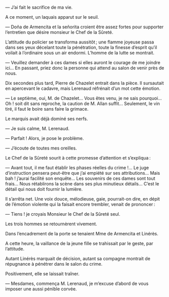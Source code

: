 — J’ai fait le sacrifice de ma vie.

A ce moment, un laquais apparut sur le seuil.

— Doña de Armencita et la señorita croient être assez fortes pour supporter l’entretien que désire monsieur le Chef de la Sûreté.

L’attitude du policier se transforma aussitôt ; une flamme joyeuse passa
dans ses yeux décelant toute la pénétration, toute la finesse d’esprit qu’il
voilait à l’ordinaire sous un air endormi. L’homme de la lutte se montrait.

— Veuillez demander à ces dames si elles auront le courage de me joindre ici... En passant, priez donc la personne qui attend au salon de venir
près de nous.

Dix secondes plus tard, Pierre de Chazelet entrait dans la pièce. Il sursautait en apercevant le cadavre, mais Lerenaud réfrénait d’un mot cette émotion.

— Le septième, oui, M. de Chazelet... Vous êtes venu, je ne sais pourquoi... Oh ! soit dit sans reproche, la caution de M. Allan suffit... Seulement, le vin tiré, il faut le boire sans faire la grimace.

Le marquis avait déjà dominé ses nerfs.

— Je suis calme, M. Lerenaud.

— Parfait ! Alors, je pose le problème.

— J’écoute de toutes mes oreilles.

Le Chef de la Sûreté sourit à cette promesse d’attention et s’expliqua :

— Avant tout, il me faut établir les phases réelles du crime !... Le juge
d’instruction pensera peut-être que j’ai empiété sur ses attributions... Mais
bah ! j’aurai facilité son enquête... Les souvenirs de ces dames sont tout
frais... Nous rétablirons la scène dans ses plus minutieux détails... C’est le détail qui nous doit fournir la lumière.

Il s’arrêta net. Une voix douce, mélodieuse, gaie, pourrait-on dire, en
dépit de l’émotion violente qui la faisait encore trembler, venait de prononcer :

— Tiens ! je croyais Monsieur le Chef de la Sûreté seul.

Les trois hommes se retournèrent vivement.

Dans l’encadrement de la porte se tenaient Mme de Armencita et Linérès.

A cette heure, la vaillance de la jeune fille se trahissait par le geste, par
l’attitude.

Autant Linérès marquait de décision, autant sa compagne montrait de
répugnance à pénétrer dans le salon du crime.

Positivement, elle se laissait traîner.

— Mesdames, commença M. Lerenaud, je m’excuse d’abord de vous imposer une aussi pénible corvée.
